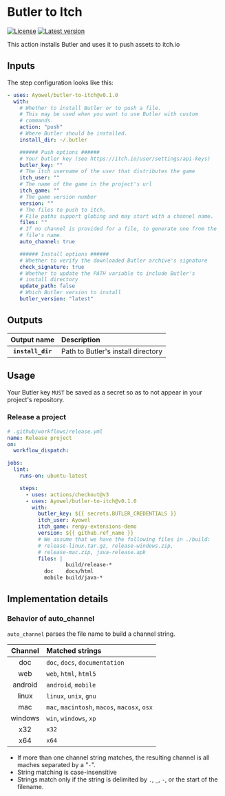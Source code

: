 # Butler to Itch

[![License](https://img.shields.io/github/license/Ayowel/butler-to-itch)](https://github.com/Ayowel/butler-to-itch/blob/master/LICENSE)
[![Latest version](https://img.shields.io/github/v/tag/Ayowel/butler-to-itch)](https://www.github.com/Ayowel/butler-to-itch/releases/latest)

This action installs Butler and uses it to push assets to itch.io

## Inputs

The step configuration looks like this:

```yml
- uses: Ayowel/butler-to-itch@v0.1.0
  with:
    # Whether to install Butler or to push a file.
    # This may be used when you want to use Butler with custom
    # commands.
    action: "push"
    # Where Butler should be installed.
    install_dir: ~/.butler

    ###### Push options ######
    # Your butler key (see https://itch.io/user/settings/api-keys)
    butler_key: ""
    # The itch username of the user that distributes the game
    itch_user: ""
    # The name of the game in the project's url
    itch_game: ""
    # The game version number
    version: ""
    # The files to push to itch.
    # File paths support globing and may start with a channel name.
    files: ""
    # If no channel is provided for a file, to generate one from the
    # file's name.
    auto_channel: true

    ###### Install options ######
    # Whether to verify the downloaded Butler archive's signature
    check_signature: true
    # Whether to update the PATH variable to include Butler's
    # install directory
    update_path: false
    # Which Butler version to install
    butler_version: "latest"
```

## Outputs

| Output name | Description |
| :---: | :--- |
| __`install_dir`__ | Path to Butler's install directory |

## Usage

Your Butler key `MUST` be saved as a secret so as to not appear in your project's repository.

### Release a project

```yml
# .github/workflows/release.yml
name: Release project
on:
  workflow_dispatch:

jobs:
  lint:
    runs-on: ubuntu-latest

    steps:
      - uses: actions/checkout@v3
      - uses: Ayowel/butler-to-itch@v0.1.0
        with:
          butler_key: ${{ secrets.BUTLER_CREDENTIALS }}
          itch_user: Ayowel
          itch_game: renpy-extensions-demo
          version: ${{ github.ref_name }}
          # We assume that we have the following files in ./build:
          # release-linux.tar.gz, release-windows.zip,
          # release-mac.zip, java-release.apk
          files: |
                   build/release-*
            doc    docs/html
            mobile build/java-*
```

## Implementation details

### Behavior of auto_channel

`auto_channel` parses the file name to build a channel string.

| Channel | Matched strings |
| :---: | :--- |
| doc | `doc`, `docs`, `documentation` |
| web | `web`, `html`, `html5` |
| android | `android`, `mobile` |
| linux | `linux`, `unix`, `gnu` |
| mac | `mac`, `macintosh`, `macos`, `macosx`, `osx` |
| windows | `win`, `windows`, `xp` |
| x32 | `x32` |
| x64 | `x64` |

* If more than one channel string matches, the resulting channel is all maches separated by a "`-`".
* String matching is case-insensitive
* Strings match only if the string is delimited by `.`, `_`, `-`, or the start of the filename.
